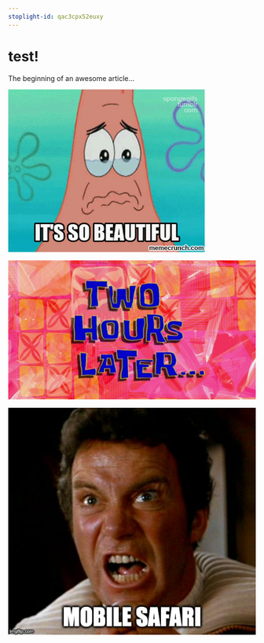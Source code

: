 ```yaml
---
stoplight-id: qac3cpx52euxy
---
```


# test!

The beginning of an awesome article...

![SoBeautiful.gif](../assets/images/Patrick10.gif)

![Two Hours Later](../assets/images/TwoHoursLater.jpg)

![MobileSafari.jpg](../assets/images/MobileSafari.jpg)

